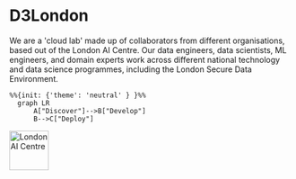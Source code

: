 # D3London

We are a 'cloud lab' made up of collaborators from different organisations, based out of the London AI Centre. Our data engineers, data scientists, ML engineers, and domain experts work across different national technology and data science programmes, including the London Secure Data Environment.

```mermaid
%%{init: {'theme': 'neutral' } }%%
  graph LR
      A["Discover"]-->B["Develop"]
      B-->C["Deploy"]
```

<a href="https://www.aicentre.co.uk/"><img src="https://openhealthhub.org/uploads/default/original/1X/3494038bee19363220a0f498ea780ce17a202e4d.gif" alt="London AI Centre" title="" height="70" /></a>



